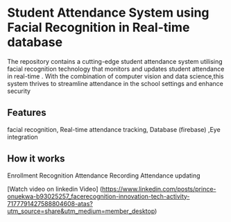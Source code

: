 # Student Attendance System using Facial Recognition in Real-time database

The repository contains a cutting-edge student attendance system utilising facial recognition technology that monitors and updates student attendance in real-time . With the combination of computer vision and data science,this system thrives to streamline attendance in the school settings and enhance security 

## Features 
facial recognition, Real-time attendance tracking, Database (firebase) ,Eye integration

## How it works
Enrollment
Recognition
Attendance Recording 
Attendance updating 



[Watch video on linkedin Video] (https://www.linkedin.com/posts/prince-onuekwa-b93025257_facerecognition-innovation-tech-activity-7177791427588804608-atas?utm_source=share&utm_medium=member_desktop)
